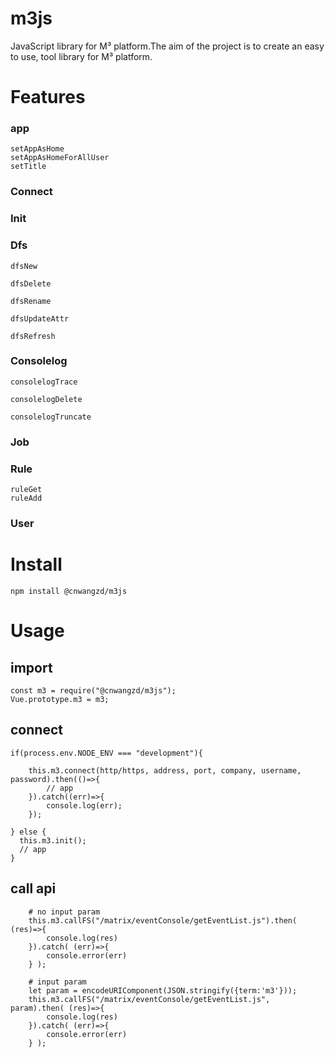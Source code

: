 # m3js
JavaScript library for M³ platform.The aim of the project is to create an easy to use, tool library for  M³ platform.

# Features
### app

    setAppAsHome
    setAppAsHomeForAllUser
    setTitle


### Connect
### Init
### Dfs
    
    dfsNew

    dfsDelete

    dfsRename
  
    dfsUpdateAttr

    dfsRefresh

### Consolelog
    
    consolelogTrace
    
    consolelogDelete
    
    consolelogTruncate
    
### Job
### Rule
    ruleGet
    ruleAdd
### User


# Install
```
npm install @cnwangzd/m3js
```

# Usage

## import
```
const m3 = require("@cnwangzd/m3js");
Vue.prototype.m3 = m3;
```

## connect
```
if(process.env.NODE_ENV === "development"){

    this.m3.connect(http/https, address, port, company, username, password).then(()=>{
        // app
    }).catch((err)=>{
        console.log(err);
    });
  
} else {
  this.m3.init();
  // app
}
```
## call api
```
    # no input param
    this.m3.callFS("/matrix/eventConsole/getEventList.js").then( (res)=>{
        console.log(res)
    }).catch( (err)=>{
        console.error(err)
    } );

    # input param
    let param = encodeURIComponent(JSON.stringify({term:'m3'}));
    this.m3.callFS("/matrix/eventConsole/getEventList.js", param).then( (res)=>{
        console.log(res)
    }).catch( (err)=>{
        console.error(err)
    } );
```